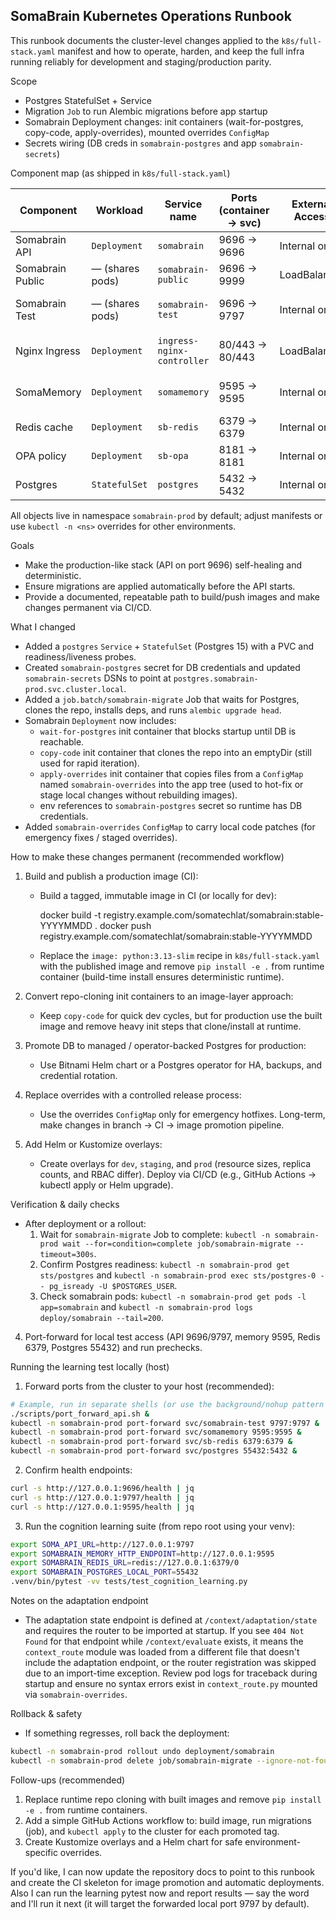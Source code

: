 ## SomaBrain Kubernetes Operations Runbook

This runbook documents the cluster-level changes applied to the `k8s/full-stack.yaml` manifest and how to operate, harden, and keep the full infra running reliably for development and staging/production parity.

Scope
- Postgres StatefulSet + Service
- Migration `Job` to run Alembic migrations before app startup
- Somabrain Deployment changes: init containers (wait-for-postgres, copy-code, apply-overrides), mounted overrides `ConfigMap`
- Secrets wiring (DB creds in `somabrain-postgres` and app `somabrain-secrets`)

Component map (as shipped in `k8s/full-stack.yaml`)

| Component        | Workload        | Service name     | Ports (container → svc) | External Access | Notes |
|------------------|-----------------|------------------|-------------------------|-----------------|-------|
| Somabrain API    | `Deployment`    | `somabrain`      | 9696 → 9696             | Internal only   | Primary API traffic |
| Somabrain Public | — (shares pods) | `somabrain-public` | 9696 → 9999           | LoadBalancer    | Production external access |
| Somabrain Test   | — (shares pods) | `somabrain-test` | 9696 → 9797             | Internal only   | Alternate port for learning/tests |
| Nginx Ingress    | `Deployment`    | `ingress-nginx-controller` | 80/443 → 80/443 | LoadBalancer | HTTPS termination, routing |
| SomaMemory       | `Deployment`    | `somamemory`     | 9595 → 9595             | Internal only   | In-memory recall/write service |
| Redis cache      | `Deployment`    | `sb-redis`       | 6379 → 6379             | Internal only   | Cache + coordination |
| OPA policy       | `Deployment`    | `sb-opa`         | 8181 → 8181             | Internal only   | Optional policy checks |
| Postgres         | `StatefulSet`   | `postgres`       | 5432 → 5432             | Internal only   | Feedback/token persistence |

All objects live in namespace `somabrain-prod` by default; adjust manifests or use `kubectl -n <ns>` overrides for other environments.

Goals
- Make the production-like stack (API on port 9696) self-healing and deterministic.
- Ensure migrations are applied automatically before the API starts.
- Provide a documented, repeatable path to build/push images and make changes permanent via CI/CD.

What I changed
- Added a `postgres` `Service` + `StatefulSet` (Postgres 15) with a PVC and readiness/liveness probes.
- Created `somabrain-postgres` secret for DB credentials and updated `somabrain-secrets` DSNs to point at `postgres.somabrain-prod.svc.cluster.local`.
- Added a `job.batch/somabrain-migrate` Job that waits for Postgres, clones the repo, installs deps, and runs `alembic upgrade head`.
- Somabrain `Deployment` now includes:
  - `wait-for-postgres` init container that blocks startup until DB is reachable.
  - `copy-code` init container that clones the repo into an emptyDir (still used for rapid iteration).
  - `apply-overrides` init container that copies files from a `ConfigMap` named `somabrain-overrides` into the app tree (used to hot-fix or stage local changes without rebuilding images).
  - env references to `somabrain-postgres` secret so runtime has DB credentials.
- Added `somabrain-overrides` `ConfigMap` to carry local code patches (for emergency fixes / staged overrides).

How to make these changes permanent (recommended workflow)
1. Build and publish a production image (CI):

   - Build a tagged, immutable image in CI (or locally for dev):

     docker build -t registry.example.com/somatechlat/somabrain:stable-YYYYMMDD .
     docker push registry.example.com/somatechlat/somabrain:stable-YYYYMMDD

   - Replace the `image: python:3.13-slim` recipe in `k8s/full-stack.yaml` with the published image and remove `pip install -e .` from runtime container (build-time install ensures deterministic runtime).

2. Convert repo-cloning init containers to an image-layer approach:

   - Keep `copy-code` for quick dev cycles, but for production use the built image and remove heavy init steps that clone/install at runtime.

3. Promote DB to managed / operator-backed Postgres for production:

   - Use Bitnami Helm chart or a Postgres operator for HA, backups, and credential rotation.

4. Replace overrides with a controlled release process:

   - Use the overrides `ConfigMap` only for emergency hotfixes. Long-term, make changes in branch -> CI -> image promotion pipeline.

5. Add Helm or Kustomize overlays:

   - Create overlays for `dev`, `staging`, and `prod` (resource sizes, replica counts, and RBAC differ). Deploy via CI/CD (e.g., GitHub Actions -> kubectl apply or Helm upgrade).

Verification & daily checks
- After deployment or a rollout:
  1. Wait for `somabrain-migrate` Job to complete: `kubectl -n somabrain-prod wait --for=condition=complete job/somabrain-migrate --timeout=300s`.
  2. Confirm Postgres readiness: `kubectl -n somabrain-prod get sts/postgres` and `kubectl -n somabrain-prod exec sts/postgres-0 -- pg_isready -U $POSTGRES_USER`.
  3. Check somabrain pods: `kubectl -n somabrain-prod get pods -l app=somabrain` and `kubectl -n somabrain-prod logs deploy/somabrain --tail=200`.
4. Port-forward for local test access (API 9696/9797, memory 9595, Redis 6379, Postgres 55432) and run prechecks.

Running the learning test locally (host)
1. Forward ports from the cluster to your host (recommended):

```bash
# Example, run in separate shells (or use the background/nohup pattern in docs):
./scripts/port_forward_api.sh &
kubectl -n somabrain-prod port-forward svc/somabrain-test 9797:9797 &
kubectl -n somabrain-prod port-forward svc/somamemory 9595:9595 &
kubectl -n somabrain-prod port-forward svc/sb-redis 6379:6379 &
kubectl -n somabrain-prod port-forward svc/postgres 55432:5432 &
```

2. Confirm health endpoints:

```bash
curl -s http://127.0.0.1:9696/health | jq
curl -s http://127.0.0.1:9797/health | jq
curl -s http://127.0.0.1:9595/health | jq
```

3. Run the cognition learning suite (from repo root using your venv):

```bash
export SOMA_API_URL=http://127.0.0.1:9797
export SOMABRAIN_MEMORY_HTTP_ENDPOINT=http://127.0.0.1:9595
export SOMABRAIN_REDIS_URL=redis://127.0.0.1:6379/0
export SOMABRAIN_POSTGRES_LOCAL_PORT=55432
.venv/bin/pytest -vv tests/test_cognition_learning.py
```

Notes on the adaptation endpoint
- The adaptation state endpoint is defined at `/context/adaptation/state` and requires the router to be imported at startup. If you see `404 Not Found` for that endpoint while `/context/evaluate` exists, it means the `context_route` module was loaded from a different file that doesn't include the adaptation endpoint, or the router registration was skipped due to an import-time exception. Review pod logs for traceback during startup and ensure no syntax errors exist in `context_route.py` mounted via `somabrain-overrides`.

Rollback & safety
- If something regresses, roll back the deployment:

```bash
kubectl -n somabrain-prod rollout undo deployment/somabrain
kubectl -n somabrain-prod delete job/somabrain-migrate --ignore-not-found
```

Follow-ups (recommended)
1. Replace runtime repo cloning with built images and remove `pip install -e .` from runtime containers.
2. Add a simple GitHub Actions workflow to: build image, run migrations (job), and `kubectl apply` to the cluster for each promoted tag.
3. Create Kustomize overlays and a Helm chart for safe environment-specific overrides.

If you'd like, I can now update the repository docs to point to this runbook and create the CI skeleton for image promotion and automatic deployments. Also I can run the learning pytest now and report results — say the word and I'll run it next (it will target the forwarded local port 9797 by default).
